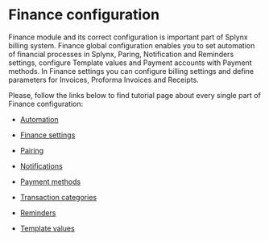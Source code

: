 Finance configuration
=============


Finance module and its correct configuration is important part of Splynx billing system. Finance global configuration enables you to set automation of financial processes in Splynx, Paring, Notification and Reminders settings, configure Template values and Payment accounts with Payment methods. In Finance settings you can configure billing settings and define parameters for Invoices, Proforma Invoices and Receipts.

Please, follow the links below to find tutorial page about every single part of Finance configuration:

* [ Automation](configuration/finance/automation/automation.md)

*  [ Finance settings](configuration/finance/finance_settings/finance_settings.md)

* [ Pairing](configuration/finance/pairing/pairing.md)

* [ Notifications](configuration/finance/notifications/notifications.md)

* [ Payment methods](configuration/finance/payment_methods/payment_methods.md)

* [ Transaction categories](configuration/finance/transaction_categories/transaction_categories.md)

* [ Reminders](configuration/finance/reminders/reminders.md)

* [ Template values](configuration/finance/template_values/template_values.md)
